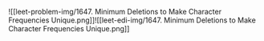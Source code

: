 ![[leet-problem-img/1647. Minimum Deletions to Make Character Frequencies Unique.png]]![[leet-edi-img/1647. Minimum Deletions to Make Character Frequencies Unique.png]]